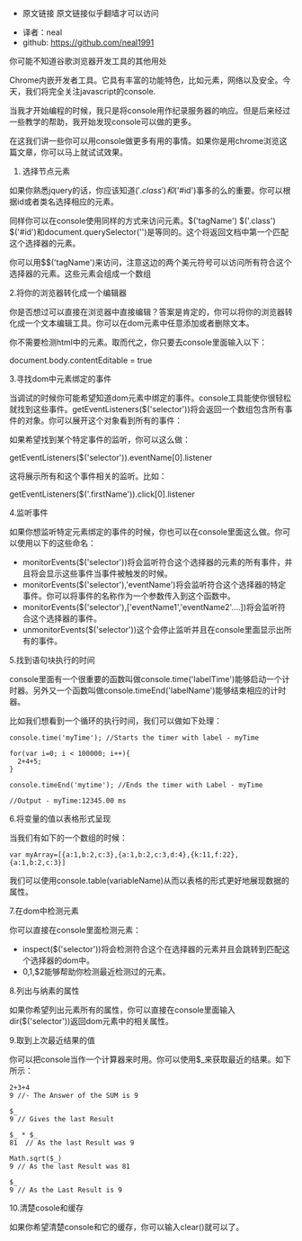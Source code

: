 - 原文链接 原文链接似乎翻墙才可以访问
* 译者：neal
*  github: https://github.com/neal1991


你可能不知道谷歌浏览器开发工具的其他用处

Chrome内嵌开发者工具。它具有丰富的功能特色，比如元素，网络以及安全。今天，我们将完全关注javascript的console.

当我才开始编程的时候，我只是将console用作纪录服务器的响应。但是后来经过一些教学的帮助，我开始发现console可以做的更多。

在这我们讲一些你可以用console做更多有用的事情。如果你是用chrome浏览这篇文章，你可以马上就试试效果。

1. 选择节点元素

如果你熟悉jquery的话，你应该知道$('.class')和$('#id')事多的么的重要。你可以根据id或者类名选择相应的元素。

同样你可以在console使用同样的方式来访问元素。$('tagName') $('.class') $('#id')和document.querySelector('')是等同的。这个将返回文档中第一个匹配这个选择器的元素。

你可以用$$('tagName')来访问，注意这边的两个美元符号可以访问所有符合这个选择器的元素。这些元素会组成一个数组







2.将你的浏览器转化成一个编辑器

你是否想过可以直接在浏览器中直接编辑？答案是肯定的，你可以将你的浏览器转化成一个文本编辑工具。你可以在dom元素中任意添加或者删除文本。

你不需要检测html中的元素。取而代之，你只要去console里面输入以下：

document.body.contentEditable = true



3.寻找dom中元素绑定的事件

当调试的时候你可能希望知道dom元素中绑定的事件。console工具能使你很轻松就找到这些事件。getEventListeners($('selector'))将会返回一个数组包含所有事件的对象。你可以展开这个对象看到所有的事件：





如果希望找到某个特定事件的监听，你可以这么做：

getEventListeners($('selector')).eventName[0].listener

这将展示所有和这个事件相关的监听。比如：

getEventListeners($('.firstName')).click[0].listener



4.监听事件

如果你想监听特定元素绑定的事件的时候，你也可以在console里面这么做。你可以使用以下的这些命名：

- monitorEvents($('selector'))将会监听符合这个选择器的元素的所有事件，并且将会显示这些事件当事件被触发的时候。
- monitorEvents($('selector'),'eventName')将会监听符合这个选择器的特定事件。你可以将事件的名称作为一个参数传入到这个函数中。
- monitorEvents($('selector'),['eventName1','eventName2'….])将会监听符合这个选择器的事件。
- unmonitorEvents($('selector'))这个会停止监听并且在console里面显示出所有的事件。



5.找到语句块执行的时间

console里面有一个很重要的函数叫做console.time('labelTime')能够启动一个计时器。另外又一个函数叫做console.timeEnd('labelName')能够结束相应的计时器。

比如我们想看到一个循环的执行时间，我们可以做如下处理：

    console.time('myTime'); //Starts the timer with label - myTime
    
    for(var i=0; i < 100000; i++){
      2+4+5;
    }
    
    console.timeEnd('mytime'); //Ends the timer with Label - myTime
    
    //Output - myTime:12345.00 ms



6.将变量的值以表格形式呈现

当我们有如下的一个数组的时候：

    var myArray=[{a:1,b:2,c:3},{a:1,b:2,c:3,d:4},{k:11,f:22},{a:1,b:2,c:3}]

我们可以使用console.table(variableName)从而以表格的形式更好地展现数据的属性。





7.在dom中检测元素

你可以直接在console里面检测元素：

- inspect($('selector'))将会检测符合这个在选择器的元素并且会跳转到匹配这个选择器的dom中。
- $0,$1,$2能够帮助你检测最近检测过的元素。



8.列出与纳素的属性

如果你希望列出元素所有的属性，你可以直接在console里面输入dir($('selector'))返回dom元素中的相关属性。



9.取到上次最近结果的值

你可以把console当作一个计算器来时用。你可以使用$_来获取最近的结果。如下所示：

    2+3+4
    9 //- The Answer of the SUM is 9
    
    $_
    9 // Gives the last Result
    
    $_ * $_
    81  // As the last Result was 9
    
    Math.sqrt($_)
    9 // As the last Result was 81
    
    $_
    9 // As the Last Result is 9



10.清楚cosole和缓存

如果你希望清楚console和它的缓存，你可以输入clear()就可以了。
